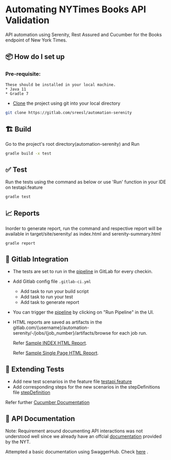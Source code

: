 # Automating NYTimes Books API Validation

API automation using Serenity, Rest Assured and Cucumber for the Books endpoint of New York Times.

## 📦 How do I set up

### Pre-requisite:
    These should be installed in your local machine.
    * Java 11
    * Gradle 7

* [Clone](https://docs.gitlab.com/ee/gitlab-basics/start-using-git.html) the project using git into your local directory
```sh
git clone https://gitlab.com/sreesl/automation-serenity
```

## 🏗 Build
Go to the project's root directory(automation-serenity) and Run
```sh
gradle build -x test
```

## ✅ Test
Run the tests using the command as below or use 'Run' function in your IDE on testapi.feature
```sh
gradle test
```
## 📈 Reports

Inorder to generate report, run the command and respective report will be available in target/site/serenity/ as index.html and serenity-summary.html
```sh
gradle report
```
## 💚 Gitlab Integration

- The tests are set to run in the [pipeline](https://gitlab.com/sreesl/automation-serenity/-/pipelines) in GitLab for every checkin.
- Add Gitlab config file `.gitlab-ci.yml` 
    - Add task to run your build script
    - Add task to run your test
    - Add task to generate report
- You can trigger the [pipeline](https://gitlab.com/sreesl/automation-serenity/-/pipelines) by clicking on "Run Pipeline" in the UI.
- HTML reports are saved as artifacts in the gitlab.com/{username}/automation-serenity/-/jobs/{job_number}/artifacts/browse for each job run.
   
     Refer [Sample INDEX HTML Report](https://sreesl.gitlab.io/-/automation-serenity/-/jobs/1320766250/artifacts/target/site/serenity/index.html). 

     Refer [Sample Single Page HTML Report](https://sreesl.gitlab.io/-/automation-serenity/-/jobs/1320838033/artifacts/target/site/serenity/serenity-summary.html).

## 🥒 Extending Tests

- Add new test scenarios in the feature file [testapi.feature](/src/test/resources/testapi.feature) 
- Add corresponding steps for the new scenarios in the stepDefinitions file [stepDefinition](/src/test/java/stepdefinitions/StepDefinition.java)

Refer further [Cucumber Documentation](https://cucumber.io/docs/guides/10-minute-tutorial/#write-a-scenario)

## 📝 API Documentation

Note: Requirement around documenting API interactions was not understood well since we already have an offcial [documentation](https://developer.nytimes.com/docs/books-product/1/overview) provided by the NYT.

Attempted a basic documentation using SwaggerHub. Check [here](https://app.swaggerhub.com/apis/sreesl/NYT_Books_API/0.1) .
